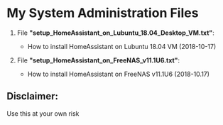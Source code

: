 # My System Administration Files

1. File **"setup_HomeAssistant_on_Lubuntu_18.04_Desktop_VM.txt"**: 
    - How to install HomeAssistant on Lubuntu 18.04 VM (2018-10-17)

2. File **"setup_HomeAssistant_on_FreeNAS_v11.1U6.txt"**:
    - How to install HomeAssistant on FreeNAS v11.1U6 (2018-10.17)

Disclaimer:
---------------------
Use this at your own risk
